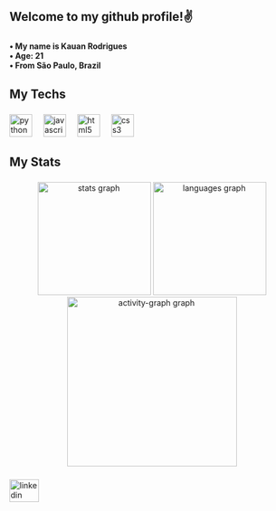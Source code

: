 <h2 align="left">Welcome to my github profile!✌️</h2>

###

<h4 align="left">• My name is Kauan Rodrigues<br>• Age: 21<br>• From São Paulo, Brazil</h4>

###

<h2 align="left">My Techs</h2>

###

<div align="left">
  <img src="https://cdn.jsdelivr.net/gh/devicons/devicon/icons/python/python-original.svg" height="40" alt="python logo"  />
  <img width="12" />
  <img src="https://cdn.jsdelivr.net/gh/devicons/devicon/icons/javascript/javascript-original.svg" height="40" alt="javascript logo"  />
  <img width="12" />
  <img src="https://cdn.jsdelivr.net/gh/devicons/devicon/icons/html5/html5-original.svg" height="40" alt="html5 logo"  />
  <img width="12" />
  <img src="https://cdn.jsdelivr.net/gh/devicons/devicon/icons/css3/css3-original.svg" height="40" alt="css3 logo"  />
</div>

###

<h2 align="left">My Stats</h2>

###

<div align="center">
  <img src="https://github-readme-stats.vercel.app/api?username=KauanRodriguez&hide_title=false&hide_rank=false&show_icons=true&include_all_commits=true&count_private=true&disable_animations=false&theme=chartreuse-dark&locale=en&hide_border=false&order=1&custom_title=Kauan%20Rodrigues'%20GitHub%20Stats" height="200" alt="stats graph"  />
  <img src="https://github-readme-stats.vercel.app/api/top-langs?username=KauanRodriguez&locale=en&hide_title=false&layout=compact&card_width=320&langs_count=5&theme=chartreuse-dark&hide_border=false&order=2" height="200" alt="languages graph"  />
  <img src="https://github-readme-activity-graph.vercel.app/graph?username=KauanRodriguez&radius=16&theme=high-contrast&area=true&order=5&hide_border=false&hide_title=false" height="300" alt="activity-graph graph"  />
</div>

###

<div align="left">
  <a href="https://www.linkedin.com/in/kauan-rodrigues-3b6701303/" target="_blank">
    <img src="https://raw.githubusercontent.com/maurodesouza/profile-readme-generator/master/src/assets/icons/social/linkedin/default.svg" width="52" height="40" alt="linkedin logo"  />
  </a>
</div>

###
